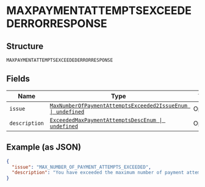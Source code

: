 
# MAXPAYMENTATTEMPTSEXCEEDEDERRORRESPONSE

## Structure

`MAXPAYMENTATTEMPTSEXCEEDEDERRORRESPONSE`

## Fields

| Name | Type | Tags | Description |
|  --- | --- | --- | --- |
| `issue` | [`MaxNumberOfPaymentAttemptsExceeded2IssueEnum \| undefined`](../../doc/models/max-number-of-payment-attempts-exceeded-2-issue-enum.md) | Optional | - |
| `description` | [`ExceededMaxPaymentAttemptsDescEnum \| undefined`](../../doc/models/exceeded-max-payment-attempts-desc-enum.md) | Optional | - |

## Example (as JSON)

```json
{
  "issue": "MAX_NUMBER_OF_PAYMENT_ATTEMPTS_EXCEEDED",
  "description": "You have exceeded the maximum number of payment attempts."
}
```

